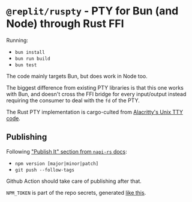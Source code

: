 # `@replit/ruspty` - PTY for Bun (and Node) through Rust FFI

Running:

- `bun install`
- `bun run build`
- `bun test`

The code mainly targets Bun, but does work in Node too.

The biggest difference from existing PTY libraries is that this one works with Bun, and doesn't cross the FFI bridge for every input/output instead requiring the consumer to deal with the `fd` of the PTY.

The Rust PTY implementation is cargo-culted from [Alacritty's Unix TTY code](https://github.com/alacritty/alacritty/blob/master/alacritty_terminal/src/tty/unix.rs).


## Publishing

Following ["Publish It" section from `napi-rs` docs](https://napi.rs/docs/introduction/simple-package#publish-it):

- `npm version [major|minor|patch]`
- `git push --follow-tags`

Github Action should take care of publishing after that.

`NPM_TOKEN` is part of the repo secrets, generated [like this](https://httptoolkit.com/blog/automatic-npm-publish-gha/).

